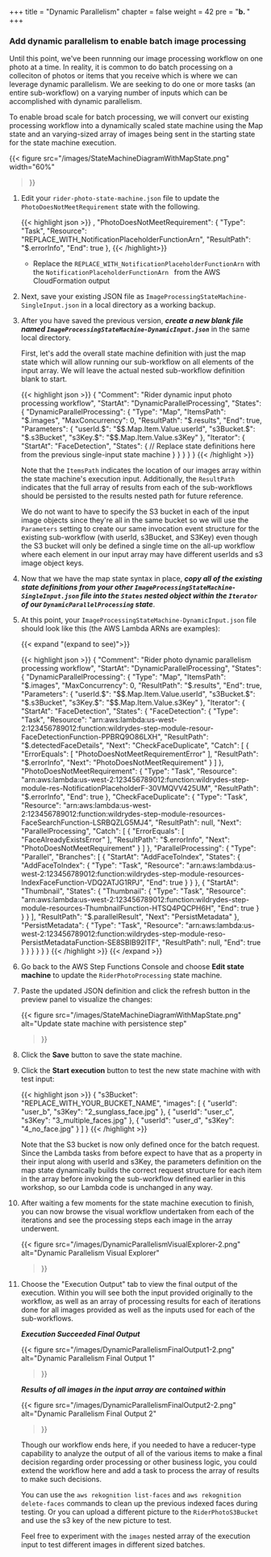 +++
title = "Dynamic Parallelism"
chapter = false
weight = 42
pre = "<b>b. </b>"
+++

### Add dynamic parallelism to enable batch image processing

Until this point, we've been runnning our image processing workflow on one photo at a time. In reality, it is common to do batch processing on a colleciton of photos or items that you receive which is where we can leverage dynamic parallelism. We are seeking to do one or more tasks (an entire sub-workflow) on a varying number of inputs which can be accomplished with dynamic parallelism.

To enable broad scale for batch processing, we will convert our existing processing workflow into a dynamically scaled state machine using the Map state and an varying-sized array
of images being sent in the starting state for the state machine execution.

{{< figure
	src="/images/StateMachineDiagramWithMapState.png"
	width="60%"
>}}

1. Edit your `rider-photo-state-machine.json` file to update the `PhotoDoesNotMeetRequirement` state with the following.

	{{< highlight json >}}
,
"PhotoDoesNotMeetRequirement": {
	"Type": "Task",
	"Resource": "REPLACE_WITH_NotificationPlaceholderFunctionArn",
	"ResultPath": "$.errorInfo",
	"End": true
},	{{< /highlight>}}

    *   Replace the `REPLACE_WITH_NotificationPlaceholderFunctionArn` with the `NotificationPlaceholderFunctionArn ` from the AWS CloudFormation output

1. Next, save your existing JSON file as `ImageProcessingStateMachine-SingleInput.json` in a local directory as a working backup.

1. After you have saved the previous version, ***create a new blank file named `ImageProcessingStateMachine-DynamicInput.json`*** in the same local directory.
    
    First, let's add the overall state machine definition with just the map state which will allow running our sub-workflow on all elements of the input array. We will leave the actual nested sub-workflow definition blank to start.

	{{< highlight json >}}
{
	"Comment": "Rider dynamic input photo processing workflow",
	"StartAt": "DynamicParallelProcessing",
	"States": {
		"DynamicParallelProcessing": {
			"Type": "Map",
			"ItemsPath": "$.images",
			"MaxConcurrency": 0,
			"ResultPath": "$.results",
			"End": true,
			"Parameters": {
				"userId.$": "$$.Map.Item.Value.userId",
				"s3Bucket.$": "$.s3Bucket",
				"s3Key.$": "$$.Map.Item.Value.s3Key"
			},
			"Iterator": {
				"StartAt": "FaceDetection",
				"States": {
					// Replace state definitions here from the previous single-input state machine
				}
			}
		}
	}
}	{{< /highlight >}}
    
    Note that the `ItemsPath` indicates the location of our images array within the state machine's execution input. Additionally, the `ResultPath` indicates that the full array of results from each of the sub-workflows should be persisted to the results nested path for future reference.

    We do not want to have to specify the S3 bucket in each of the input image objects since they're all in the same bucket so we will use the `Parameters` setting to create our same invocation event structure for the existing sub-workflow (with userId, s3Bucket, and S3Key) even though the S3 bucket will only be defined a single time on the all-up workflow where each element in our input array may have different userIds and s3 image object keys.

1. Now that we have the map state syntax in place, ***copy all of the existing state definitions from your other `ImageProcessingStateMachine-SingleInput.json` file into the `States` nested object within the `Iterator` of our `DynamicParallelProcessing` state***.

1. At this point, your `ImageProcessingStateMachine-DynamicInput.json` file should look like this (the AWS Lambda ARNs are examples): 

	{{< expand "(expand to see)">}}

	{{< highlight json >}}
{
	"Comment": "Rider photo dynamic parallelism processing workflow",
	"StartAt": "DynamicParallelProcessing",
	"States": {
		"DynamicParallelProcessing": {
			"Type": "Map",
			"ItemsPath": "$.images",
			"MaxConcurrency": 0,
			"ResultPath": "$.results",
			"End": true,
			"Parameters": {
				"userId.$": "$$.Map.Item.Value.userId",
				"s3Bucket.$": "$.s3Bucket",
				"s3Key.$": "$$.Map.Item.Value.s3Key"
			},
			"Iterator": {
				"StartAt": "FaceDetection",
				"States": {
					"FaceDetection": {
						"Type": "Task",
						"Resource": "arn:aws:lambda:us-west-2:123456789012:function:wildrydes-step-module-resour-FaceDetectionFunction-PPBRQ9O86LXH",
						"ResultPath": "$.detectedFaceDetails",
						"Next": "CheckFaceDuplicate",
						"Catch": [
							{
								"ErrorEquals": [
									"PhotoDoesNotMeetRequirementError"
								],
								"ResultPath": "$.errorInfo",
								"Next": "PhotoDoesNotMeetRequirement"
							}
						]
					},
					"PhotoDoesNotMeetRequirement": {
						"Type": "Task",
						"Resource": "arn:aws:lambda:us-west-2:123456789012:function:wildrydes-step-module-res-NotificationPlaceholderF-30VMQVV425UM",
						"ResultPath": "$.errorInfo",
						"End": true
					},
					"CheckFaceDuplicate": {
						"Type": "Task",
						"Resource": "arn:aws:lambda:us-west-2:123456789012:function:wildrydes-step-module-resources-FaceSearchFunction-LSRBQZLG5MJ4",
						"ResultPath": null,
						"Next": "ParallelProcessing",
						"Catch": [
							{
								"ErrorEquals": [
									"FaceAlreadyExistsError"
								],
								"ResultPath": "$.errorInfo",
								"Next": "PhotoDoesNotMeetRequirement"
							}
						]
					},
					"ParallelProcessing": {
						"Type": "Parallel",
						"Branches": [
							{
								"StartAt": "AddFaceToIndex",
								"States": {
									"AddFaceToIndex": {
										"Type": "Task",
										"Resource": "arn:aws:lambda:us-west-2:123456789012:function:wildrydes-step-module-resources-IndexFaceFunction-VDQ2ATJG1RPJ",
										"End": true
									}
								}
							},
							{
								"StartAt": "Thumbnail",
								"States": {
									"Thumbnail": {
										"Type": "Task",
										"Resource": "arn:aws:lambda:us-west-2:123456789012:function:wildrydes-step-module-resources-ThumbnailFunction-HTSQ4PQCPH6H",
										"End": true
									}
								}
							}
						],
						"ResultPath": "$.parallelResult",
						"Next": "PersistMetadata"
					},
					"PersistMetadata": {
						"Type": "Task",
						"Resource": "arn:aws:lambda:us-west-2:123456789012:function:wildrydes-step-module-reso-PersistMetadataFunction-SE8SBIB92ITF",
						"ResultPath": null,
						"End": true
					}
				}
			}
		}
	}
}	{{< /highlight >}}
	{{< /expand >}}

1. Go back to the AWS Step Functions Console and choose **Edit state machine** to update the `RiderPhotoProcessing` state machine.

1. Paste the updated JSON definition and click the refresh button in the preview panel to visualize the changes:

	{{< figure
		src="/images/StateMachineDiagramWithMapState.png"
		alt="Update state machine with persistence step"
	>}}

1. Click the **Save** button to save the state machine.
	
1. Click the **Start execution** button to test the new state machine with with test input:

	{{< highlight json >}}
{
	"s3Bucket": "REPLACE_WITH_YOUR_BUCKET_NAME",
	"images": [
		{
			"userId": "user_b",
			"s3Key": "2_sunglass_face.jpg"
		},
		{
			"userId": "user_c",
			"s3Key": "3_multiple_faces.jpg"
		},
		{
			"userId": "user_d",
			"s3Key": "4_no_face.jpg"
		}
	]
}	{{< /highlight >}}
	
	Note that the S3 bucket is now only defined once for the batch request. Since the Lambda tasks from before expect to have that as a property in their input along with userId and s3Key, the parameters definition on the map state dynamically builds the correct request structure for each item in the array before invoking the sub-workflow defined earlier in this workshop, so our Lambda code is unchanged in any way.

1. After waiting a few moments for the state machine execution to finish, you can now browse the visual workflow undertaken from each of the iterations and see the processing steps each image in the array underwent.

	{{< figure
		src="/images/DynamicParallelismVisualExplorer-2.png"
		alt="Dynamic Parallelism Visual Explorer"
	>}}

1. Choose the "Execution Output" tab to view the final output of the execution. Within you will see both the input provided originally to the workflow, as well as an array of processing results for each of iterations done for all images provided as well as the inputs used for each of the sub-workflows.

	***Execution Succeeded Final Output***

	{{< figure
		src="/images/DynamicParallelismFinalOutput1-2.png"
		alt="Dynamic Parallelism Final Output 1"
	>}}

	***Results of all images in the input array are contained within***

	{{< figure
		src="/images/DynamicParallelismFinalOutput2-2.png"
		alt="Dynamic Parallelism Final Output 2"
	>}}

	Though our workflow ends here, if you needed to have a reducer-type capability to analyze the output of all of the various items to make a final decision regarding order processing or other business logic, you could extend the workflow here and add a task to process the array of results to make such decisions.

	You can use the `aws rekognition list-faces` and `aws rekognition delete-faces` commands to clean up the previous indexed faces during testing. Or you can upload a different picture to the `RiderPhotoS3Bucket` and use the s3 key of the new picture to test.

	Feel free to experiment with the `images` nested array of the execution input to test different images in different sized batches.
